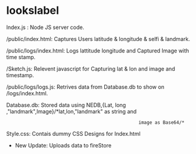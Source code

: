 # lookslabel

Index.js : Node JS server code.

/public/index.html: Captures Users latitude & longitude & selfi & landmark.

/public/logs/index.html: Logs lattitude longitude and Captured Image with time stamp.

/Sketch.js: Relevent javascript for Capturing lat & lon and image and timestamp.

/public/logs/logs.js: Retrives data from Database.db to show on /logs/index.html.

Database.db: Stored data using NEDB,{Lat, long ,"landmark",Image}/\*lat,lon,"landmark" as string and

                                                     image as Base64/*

Style.css: Contais dummy CSS Designs for Index.html

- New Update: Uploads data to fireStore
